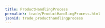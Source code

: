 ```yaml
---
title: ProductHandlingProcess
permalink: trade/ProductHandlingProcess.html
jsonid: trade_producthandlingprocess
---
```

